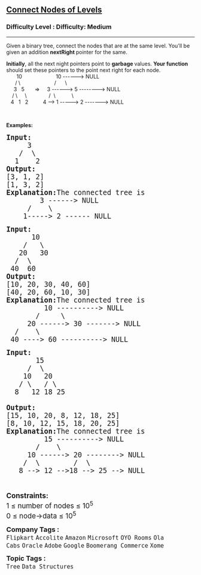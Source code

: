 <h2><a href="https://www.geeksforgeeks.org/problems/connect-nodes-at-same-level/1?page=1&category=Tree&status=unsolved&sortBy=submissions">Connect Nodes of Levels</a></h2><h3>Difficulty Level : Difficulty: Medium</h3><hr><div class="problems_problem_content__Xm_eO"><p>Given a binary tree, connect the nodes that are at the same level. You'll be given an addition <strong>nextRight&nbsp;</strong>pointer for the same.</p>
<p><strong>Initially</strong>, all the next night<strong>&nbsp;</strong>pointers point to <strong>garbage </strong>values. <strong>Your function</strong> should set these pointers to the point next right for each node.<br>&nbsp;&nbsp;&nbsp;&nbsp;&nbsp;&nbsp; 10&nbsp;&nbsp;&nbsp;&nbsp;&nbsp;&nbsp;&nbsp;&nbsp;&nbsp;&nbsp;&nbsp;&nbsp;&nbsp; &nbsp; &nbsp; &nbsp; &nbsp;&nbsp; 10 ------&gt; NULL<br>&nbsp;&nbsp;&nbsp;&nbsp;&nbsp; / \&nbsp;&nbsp;&nbsp;&nbsp;&nbsp;&nbsp;&nbsp;&nbsp;&nbsp;&nbsp;&nbsp;&nbsp;&nbsp;&nbsp; &nbsp; &nbsp; &nbsp; &nbsp; /&nbsp;&nbsp;&nbsp;&nbsp;&nbsp; \<br>&nbsp;&nbsp;&nbsp;&nbsp; 3&nbsp;&nbsp; 5&nbsp;&nbsp;&nbsp;&nbsp;&nbsp;&nbsp; =&gt; &nbsp;&nbsp;&nbsp; 3 ------&gt; 5 --------&gt; NULL<br>&nbsp;&nbsp;&nbsp; / \&nbsp; &nbsp;&nbsp; \&nbsp;&nbsp;&nbsp;&nbsp;&nbsp;&nbsp;&nbsp;&nbsp; &nbsp; &nbsp;&nbsp;&nbsp; /&nbsp; \&nbsp;&nbsp;&nbsp;&nbsp;&nbsp;&nbsp;&nbsp;&nbsp;&nbsp;&nbsp; \<br>&nbsp;&nbsp; 4&nbsp;&nbsp; 1&nbsp;&nbsp; 2&nbsp;&nbsp;&nbsp;&nbsp; &nbsp; &nbsp;&nbsp; 4 --&gt; 1 -----&gt; 2 -------&gt; NULL</p>
<p>&nbsp;</p>
<p><strong>Examples:</strong></p>
<pre><span style="font-size: 14pt;"><strong>Input:
</strong>     3
&nbsp;  /  \
&nbsp; 1    2
<strong>Output:
</strong>[3, 1, 2]
[1, 3, 2]<strong>
Explanation:</strong>The connected tree is
&nbsp;&nbsp;&nbsp;&nbsp;&nbsp;&nbsp;&nbsp; 3 ------&gt; NULL
&nbsp;&nbsp;&nbsp;&nbsp; /&nbsp;&nbsp;&nbsp;&nbsp;\
&nbsp;&nbsp;  1-----&gt; 2 ------ NULL
</span></pre>
<pre><span style="font-size: 14pt;"><strong>Input:
</strong>      10
&nbsp;   /   \
&nbsp;  20   30
&nbsp; /  \
 40  60
<strong>Output:
</strong>[10, 20, 30, 40, 60]
[40, 20, 60, 10, 30]<strong>
Explanation:</strong>The connected tree is
&nbsp;&nbsp;&nbsp;&nbsp;&nbsp;&nbsp;&nbsp;&nbsp; 10 ----------&gt; NULL
&nbsp;&nbsp;&nbsp;  &nbsp; /&nbsp;&nbsp;&nbsp;&nbsp; \
&nbsp;&nbsp;&nbsp;&nbsp; 20 ------&gt; 30 -------&gt; NULL
&nbsp;&nbsp;/&nbsp;&nbsp;&nbsp; \
&nbsp;40 ----&gt; 60 ----------&gt; NULL</span></pre>
<pre><span style="font-size: 14pt;"><strong style="font-size: 14pt;">Input:
</strong><span style="font-size: 14pt;"> </span><span style="font-size: 18.6667px;">      15
     /  \
    10   20
   / \   / \
  8   12 18 25
</span>
<strong style="font-size: 14pt;">Output:
</strong><span style="font-size: 18.6667px;">[15, 10, 20, 8, 12, 18, 25]
[8, 10, 12, 15, 18, 20, 25]
</span><strong style="font-size: 14pt;">Explanation:</strong><span style="font-size: 14pt;">The connected tree is
&nbsp;&nbsp;&nbsp;&nbsp;&nbsp;&nbsp;&nbsp;  </span></span><span style="font-size: 18.6667px;">15 ----------&gt; NULL
       /    \
     10 ------&gt; 20 --------&gt; NULL
    /  \        /  \
   8 --&gt; 12 --&gt;18 --&gt; 25 --&gt; NULL</span></pre>
<p>&nbsp;</p>
<p><span style="font-size: 14pt;"><strong>Constraints:</strong></span><br><span style="font-size: 14pt;">1 ≤ number of nodes ≤ 10<sup>5</sup></span><br><span style="font-size: 14pt;">0 ≤ node-&gt;data ≤ 10<sup>5</sup></span></p></div><p><span style=font-size:18px><strong>Company Tags : </strong><br><code>Flipkart</code>&nbsp;<code>Accolite</code>&nbsp;<code>Amazon</code>&nbsp;<code>Microsoft</code>&nbsp;<code>OYO Rooms</code>&nbsp;<code>Ola Cabs</code>&nbsp;<code>Oracle</code>&nbsp;<code>Adobe</code>&nbsp;<code>Google</code>&nbsp;<code>Boomerang Commerce</code>&nbsp;<code>Xome</code>&nbsp;<br><p><span style=font-size:18px><strong>Topic Tags : </strong><br><code>Tree</code>&nbsp;<code>Data Structures</code>&nbsp;